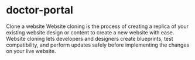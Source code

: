 # doctor-portal
Clone a website
Website cloning is the process of creating a replica of your existing website design or content to create a new website with ease.
Website cloning lets developers and designers create blueprints,
test compatibility, and perform updates safely before implementing the changes on your live website.
